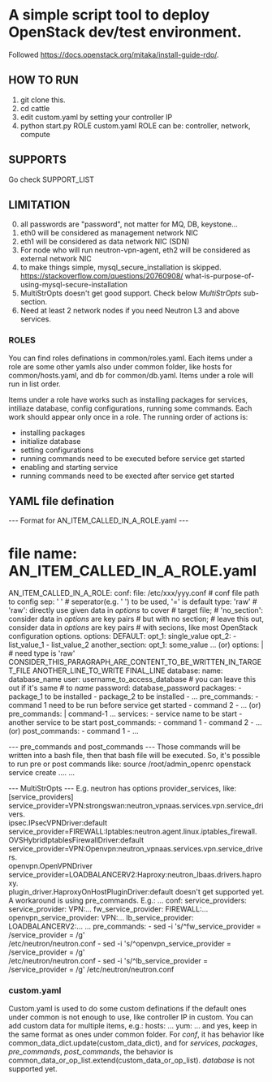 # A simple script tool to deploy OpenStack dev/test environment.
Followed https://docs.openstack.org/mitaka/install-guide-rdo/.

## HOW TO RUN
1. git clone this.
2. cd cattle
3. edit custom.yaml by setting your controller IP
4. python start.py ROLE custom.yaml
   ROLE can be: controller, network, compute
   

## SUPPORTS
Go check SUPPORT_LIST


## LIMITATION
0. all passwords are "password", not matter for MQ, DB, keystone...
1. eth0 will be considered as management network NIC
2. eth1 will be considered as data network NIC (SDN)
3. For node who will run neutron-vpn-agent, eth2 will be considered as
   external network NIC
4. to make things simple, mysql_secure_installation is skipped.
  https://stackoverflow.com/questions/20760908/
    what-is-purpose-of-using-mysql-secure-installation
5. MultiStrOpts doesn't get good support. Check below *MultiStrOpts* sub-section.
6. Need at least 2 network nodes if you need Neutron L3 and above services.


### ROLES
You can find roles definations in common/roles.yaml. Each items under a role are
some other yamls also under common folder, like hosts for common/hosts.yaml, and
db for common/db.yaml. Items under a role will run in list order.

Items under a role have works such as installing packages for services,
intiliaze database, config configurations, running some commands. Each work
should appear only once in a role.
The running order of actions is:
 - installing packages
 - initialize database
 - setting configurations
 - running commands need to be executed before service get started
 - enabling and starting service
 - running commands need to be exected after service get started
 

## YAML file defination
--- Format for AN_ITEM_CALLED_IN_A_ROLE.yaml ---
# file name: AN_ITEM_CALLED_IN_A_ROLE.yaml
AN_ITEM_CALLED_IN_A_ROLE:
    conf:
        file: /etc/xxx/yyy.conf  # conf file path to config
        sep: ' '  # seperator(e.g. ' ') to be used, '=' is default
        type: 'raw'  # 'raw': directly use given data in *options* to cover
                     # target file;
                     # 'no_section': consider data in *options* are key pairs
                     # but with no section;
                     # leave this out, consider data in *options* are key pairs
                     # with secions, like most OpenStack configuration options.
        options:
            DEFAULT:
                opt_1: single_value
                opt_2:
                    - list_value_1
                    - list_value_2
            another_section:
                opt_1: some_value
                ...
        (or)
        options: |  # need type is 'raw'
            CONSIDER_THIS_PARAGRAPH_ARE_CONTENT_TO_BE_WRITTEN_IN_TARGET_FILE
            ANOTHER_LINE_TO_WRITE
            FINAL_LINE
    database:
        name: database_name
        user: username_to_access_database # you can leave this out if it's same
                                          # to *name*
        password: database_password
    packages:
        - package_1 to be installed
        - package_2 to be installed
        - ...
    pre_commands:
        - command 1 need to be run before service get started
        - command 2
        - ...
      (or)
    pre_commands: |
        command-1
        ...
    services:
        - service name to be start
        - another service to be start
    post_commands:
        - command 1
        - command 2
        - ...
      (or)
    post_commands:
        - command 1
        - ...

--- pre_commands and post_commands ---
Those commands will be written into a bash file, then that bash file will be
executed. So, it's possible to run pre or post commands like:
  source /root/admin_openrc
  openstack service create ....
  ...

--- MultiStrOpts ---
E.g. neutron has options provider_services, like:
  [service_providers]
  service_provider=VPN:strongswan:neutron_vpnaas.services.vpn.service_drivers.\
    ipsec.IPsecVPNDriver:default
  service_provider=FIREWALL:Iptables:neutron.agent.linux.iptables_firewall.\
    OVSHybridIptablesFirewallDriver:default
  service_provider=VPN:Openvpn:neutron_vpnaas.services.vpn.service_drivers.\
    openvpn.OpenVPNDriver
  service_provider=LOADBALANCERV2:Haproxy:neutron_lbaas.drivers.haproxy.\
    plugin_driver.HaproxyOnHostPluginDriver:default
doesn't get supported yet. A workaround is using pre_commands. E.g.:
    ...
    conf:
        service_providers:
            service_provider: VPN:...
            fw_service_provider: FIREWALL:...
            openvpn_service_provider: VPN:...
            lb_service_provider: LOADBALANCERV2:...
        ...
    pre_commands:
        - sed -i 's/^fw_service_provider = /service_provider = /g' \
            /etc/neutron/neutron.conf
        - sed -i 's/^openvpn_service_provider = /service_provider = /g' \
            /etc/neutron/neutron.conf
        - sed -i 's/^lb_service_provider = /service_provider = /g'
            /etc/neutron/neutron.conf
            

### custom.yaml ###
Custom.yaml is used to do some custom definations if the default ones under
common is not enough to use, like controller IP in custom.
You can add custom data for multiple items, e.g.:
  hosts:
      ...
  yum:
      ...
and yes, keep in the same format as ones under common folder.
For *conf*, it has behavior like common_data_dict.update(custom_data_dict),
and for *services*, *packages*, *pre_commands*, *post_commands*, the behavior
is common_data_or_op_list.extend(custom_data_or_op_list). *database* is not
supported yet.
